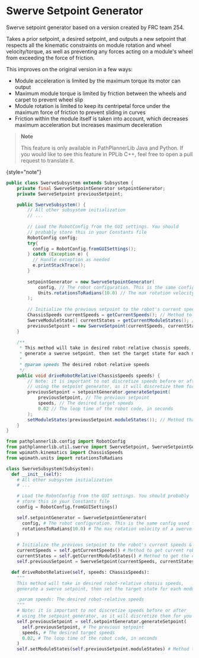 # Swerve Setpoint Generator

Swerve setpoint generator based on a version created by FRC team 254.

Takes a prior setpoint, a desired setpoint, and outputs a new setpoint that respects all the kinematic constraints on
module rotation and wheel velocity/torque, as well as preventing any forces acting on a module's wheel from exceeding
the force of friction.

This improves on the original version in a few ways:

* Module acceleration is limited by the maximum torque its motor can output
* Maximum module torque is limited by friction between the wheels and carpet to prevent wheel slip
* Module rotation is limited to keep its centripetal force under the maximum force of friction to prevent sliding in
  curves
* Friction within the module itself is taken into account, which decreases maximum acceleration but increases maximum
  deceleration

> **Note**
>
> This feature is only available in PathPlannerLib Java and Python. If you would like to see this feature in PPLib C++,
> feel free to open a pull request to translate it.
>
{style="note"}

<tabs group="pplib-language">
<tab title="Java" group-key="java">

```Java
public class SwerveSubsystem extends Subsystem {
    private final SwerveSetpointGenerator setpointGenerator;
    private SwerveSetpoint previousSetpoint;

    public SwerveSubsystem() {
        // All other subsystem initialization
        // ...
        
        // Load the RobotConfig from the GUI settings. You should 
        // probably store this in your Constants file
        RobotConfig config;
        try{
          config = RobotConfig.fromGUISettings();
        } catch (Exception e) {
          // Handle exception as needed
          e.printStackTrace();
        }
        
        setpointGenerator = new SwerveSetpointGenerator(
            config, // The robot configuration. This is the same config used for generating trajectories and running path following commands.
            Units.rotationsToRadians(10.0) // The max rotation velocity of a swerve module in radians per second. This should probably be stored in your Constants file
        );
        
        // Initialize the previous setpoint to the robot's current speeds & module states
        ChassisSpeeds currentSpeeds = getCurrentSpeeds(); // Method to get current robot-relative chassis speeds
        SwerveModuleState[] currentStates = getCurrentModuleStates(); // Method to get the current swerve module states
        previousSetpoint = new SwerveSetpoint(currentSpeeds, currentStates, DriveFeedforwards.zeros(config.numModules));
    }
    
    /**
     * This method will take in desired robot-relative chassis speeds,
     * generate a swerve setpoint, then set the target state for each module
     *
     * @param speeds The desired robot-relative speeds
     */
    public void driveRobotRelative(ChassisSpeeds speeds) {
        // Note: it is important to not discretize speeds before or after
        // using the setpoint generator, as it will discretize them for you
        previousSetpoint = setpointGenerator.generateSetpoint(
            previousSetpoint, // The previous setpoint
            speeds, // The desired target speeds
            0.02 // The loop time of the robot code, in seconds
        );
        setModuleStates(previousSetpoint.moduleStates()); // Method that will drive the robot given target module states
    }
}
```

</tab>
<tab title="Python" group-key="python">

```Python
from pathplannerlib.config import RobotConfig
from pathplannerlib.util.swerve import SwerveSetpoint, SwerveSetpointGenerator
from wpimath.kinematics import ChassisSpeeds
from wpimath.units import rotationsToRadians

class SwerveSubsystem(Subsystem):
  def __init__(self):
    # All other subsystem initialization
    # ...

    # Load the RobotConfig from the GUI settings. You should probably
    # store this in your Constants file
    config = RobotConfig.fromGUISettings()

    self.setpointGenerator = SwerveSetpointGenerator(
      config, # The robot configuration. This is the same config used for generating trajectories and running path following commands.
      rotationsToRadians(10.0) # The max rotation velocity of a swerve module in radians per second. This should probably be stored in your Constants file
    )

    # Initialize the previous setpoint to the robot's current speeds & module states
    currentSpeeds = self.getCurrentSpeeds() # Method to get current robot-relative chassis speeds
    currentStates = self.getCurrentModuleStates() # Method to get the current swerve module states
    self.previousSetpoint = SwerveSetpoint(currentSpeeds, currentStates, config.numModules)

  def driveRobotRelative(self, speeds: ChassisSpeeds):
    """
    This method will take in desired robot-relative chassis speeds,
    generate a swerve setpoint, then set the target state for each module

    :param speeds: The desired robot-relative speeds
    """
    # Note: it is important to not discretize speeds before or after
    # using the setpoint generator, as it will discretize them for you
    self.previousSetpoint = self.setpointGenerator.generateSetpoint(
      self.previousSetpoint, # The previous setpoint
      speeds, # The desired target speeds
      0.02, # The loop time of the robot code, in seconds
    )
    self.setModuleStates(self.previousSetpoint.moduleStates) # Method that will drive the robot given target module states
```

</tab>
</tabs>